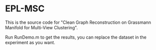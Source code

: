 # EPL-MSC
This is the source code for "Clean Graph Reconstruction on Grassmann Manifold for Multi-View Clustering".

Run RunDemo.m to get the results, you can replace the dataset in the experiment as you want.
